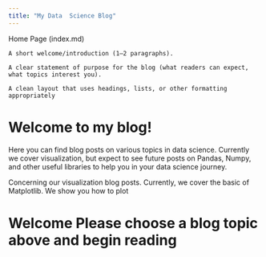 ```yaml
---
title: "My Data  Science Blog"
---
```


Home Page (index.md)

    A short welcome/introduction (1–2 paragraphs).

    A clear statement of purpose for the blog (what readers can expect, what topics interest you).

    A clean layout that uses headings, lists, or other formatting appropriately


# Welcome to my blog!

Here you can find blog posts on various topics in data science. Currently we cover visualization, but expect to see future posts on Pandas, Numpy, and other useful libraries to help you in your data science journey.

Concerning our visualization blog posts. Currently, we cover the basic of Matplotlib. We show you how to plot 










# Welcome Please choose a blog topic above and begin reading

